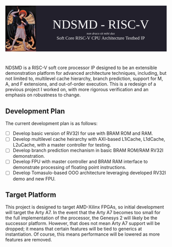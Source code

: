 ![alt text](header.png)

#

NDSMD is a RISC-V soft core processor IP designed to be an extensible demonstration platform for advanced architecture techniques, including, but not limited to, multilevel cache hierarchy, branch prediction, support for M, A, and F extensions, and out-of-order execution. This is a redesign of a previous project I worked on, with more rigorous verification and an emphasis on robustness to change.

## Development Plan

The current development plan is as follows:
- [ ] Develop basic version of RV32I for use with BRAM ROM and RAM.
- [ ] Develop multilevel cache heirarchy with AXI-based L1iCache, L1dCache, L2uCache, with a master controller for testing.
- [ ] Develop branch prediction mechanism in basic BRAM ROM/RAM RV32I demonstration.
- [ ] Develop FPU with master controller and BRAM RAM interface to demonstrate processing of floating point instructions.
- [ ] Develop Tomasulo-based OOO architecture leveraging developed RV32I demo and new FPU.

## Target Platform

This project is designed to target AMD-Xilinx FPGAs, so initial development will target the Arty A7. In the event that the Arty A7 becomes too small for the full implementation of the processor, the Genesys 2 will likely be the successor platform. However, that does not mean Arty A7 support will be dropped; it means that certain features will be tied to generics at instantiation. Of course, this means performance will be lowered as more features are removed.